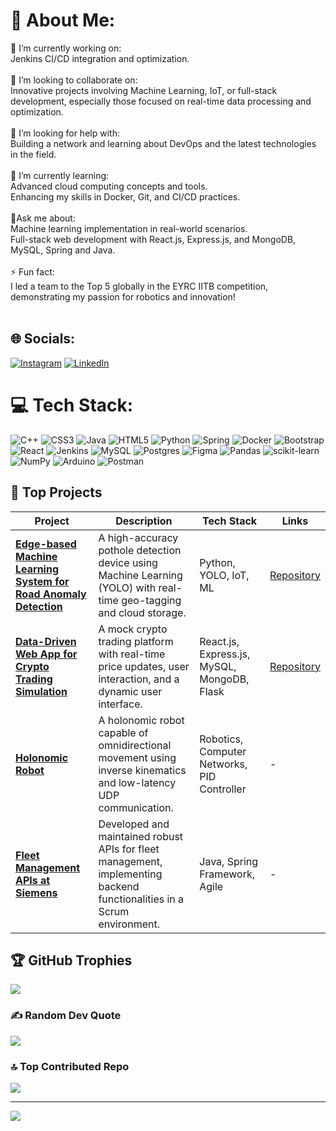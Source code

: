 # 💫 About Me:
🔭 I’m currently working on:<br>Jenkins CI/CD integration and optimization.<br><br>👯 I’m looking to collaborate on:<br>Innovative projects involving Machine Learning, IoT, or full-stack development, especially those focused on real-time data processing and optimization.<br><br>🤝 I’m looking for help with:<br>Building a network and learning about DevOps and the latest technologies in the field.<br><br>🌱 I’m currently learning:<br>Advanced cloud computing concepts and tools.<br>Enhancing my skills in Docker, Git, and  CI/CD practices.<br><br>💬Ask me about:<br>Machine learning implementation in real-world scenarios.<br>Full-stack web development with React.js, Express.js, and MongoDB, MySQL, Spring and Java.<br><br>⚡ Fun fact:<br>I led a team to the Top 5 globally in the EYRC IITB competition, demonstrating my passion for robotics and innovation!<br><br>


## 🌐 Socials:
[![Instagram](https://img.shields.io/badge/Instagram-%23E4405F.svg?logo=Instagram&logoColor=white)](https://instagram.com/https://www.instagram.com/amyth_hegde/) [![LinkedIn](https://img.shields.io/badge/LinkedIn-%230077B5.svg?logo=linkedin&logoColor=white)](https://linkedin.com/in/https://www.linkedin.com/in/amit--hegde/) 

# 💻 Tech Stack:
![C++](https://img.shields.io/badge/c++-%2300599C.svg?style=plastic&logo=c%2B%2B&logoColor=white) ![CSS3](https://img.shields.io/badge/css3-%231572B6.svg?style=plastic&logo=css3&logoColor=white) ![Java](https://img.shields.io/badge/java-%23ED8B00.svg?style=plastic&logo=openjdk&logoColor=white) ![HTML5](https://img.shields.io/badge/html5-%23E34F26.svg?style=plastic&logo=html5&logoColor=white) ![Python](https://img.shields.io/badge/python-3670A0?style=plastic&logo=python&logoColor=ffdd54) ![Spring](https://img.shields.io/badge/spring-%236DB33F.svg?style=plastic&logo=spring&logoColor=white) ![Docker](https://img.shields.io/badge/docker-%230db7ed.svg?style=plastic&logo=docker&logoColor=white) ![Bootstrap](https://img.shields.io/badge/bootstrap-%238511FA.svg?style=plastic&logo=bootstrap&logoColor=white) ![React](https://img.shields.io/badge/react-%2320232a.svg?style=plastic&logo=react&logoColor=%2361DAFB) ![Jenkins](https://img.shields.io/badge/jenkins-%232C5263.svg?style=plastic&logo=jenkins&logoColor=white) ![MySQL](https://img.shields.io/badge/mysql-4479A1.svg?style=plastic&logo=mysql&logoColor=white) ![Postgres](https://img.shields.io/badge/postgres-%23316192.svg?style=plastic&logo=postgresql&logoColor=white) ![Figma](https://img.shields.io/badge/figma-%23F24E1E.svg?style=plastic&logo=figma&logoColor=white) ![Pandas](https://img.shields.io/badge/pandas-%23150458.svg?style=plastic&logo=pandas&logoColor=white) ![scikit-learn](https://img.shields.io/badge/scikit--learn-%23F7931E.svg?style=plastic&logo=scikit-learn&logoColor=white) ![NumPy](https://img.shields.io/badge/numpy-%23013243.svg?style=plastic&logo=numpy&logoColor=white) ![Arduino](https://img.shields.io/badge/-Arduino-00979D?style=plastic&logo=Arduino&logoColor=white) ![Postman](https://img.shields.io/badge/Postman-FF6C37?style=plastic&logo=postman&logoColor=white)

## 🚀 Top Projects

| Project | Description | Tech Stack | Links |
|---------|-------------|------------|-------|
| **[Edge-based Machine Learning System for Road Anomaly Detection](https://github.com/AmitHegde3/Pothole_Detection_DL_IOT)** | A high-accuracy pothole detection device using Machine Learning (YOLO) with real-time geo-tagging and cloud storage. | Python, YOLO, IoT, ML | [Repository](https://github.com/AmitHegde3/Pothole_Detection_DL_IOT) |
| **[Data-Driven Web App for Crypto Trading Simulation](https://github.com/AmitHegde3/Cryptic_Mock-Crypto-Trading_v2)** | A mock crypto trading platform with real-time price updates, user interaction, and a dynamic user interface. | React.js, Express.js, MySQL, MongoDB, Flask | [Repository](https://github.com/AmitHegde3/Cryptic_Mock-Crypto-Trading_v2) |
| **[Holonomic Robot](#)** | A holonomic robot capable of omnidirectional movement using inverse kinematics and low-latency UDP communication. | Robotics, Computer Networks, PID Controller | - |
| **[Fleet Management APIs at Siemens](#)** | Developed and maintained robust APIs for fleet management, implementing backend functionalities in a Scrum environment. | Java, Spring Framework, Agile | - |


## 🏆 GitHub Trophies
![](https://github-profile-trophy.vercel.app/?username=AmitHegde3&theme=radical&no-frame=false&no-bg=true&margin-w=4)

### ✍️ Random Dev Quote
![](https://quotes-github-readme.vercel.app/api?type=horizontal&theme=merko)

### 🔝 Top Contributed Repo
![](https://github-contributor-stats.vercel.app/api?username=AmitHegde3&limit=5&theme=radical&combine_all_yearly_contributions=true)

---
[![](https://visitcount.itsvg.in/api?id=AmitHegde3&icon=3&color=0)](https://visitcount.itsvg.in)
